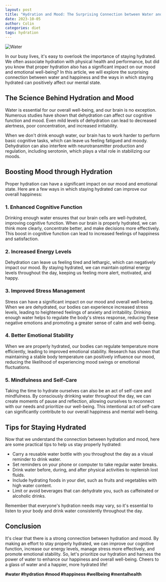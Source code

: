 ```yaml
---
layout: post
title: "Hydration and Mood: The Surprising Connection between Water and Happiness"
date: 2023-10-05
author: Colin
categories: diet
tags: hydration
---
```


![Water](https://source.unsplash.com/1600x900/?water)

In our busy lives, it's easy to overlook the importance of staying hydrated. We often associate hydration with physical health and performance, but did you know that proper hydration also has a significant impact on our mood and emotional well-being? In this article, we will explore the surprising connection between water and happiness and the ways in which staying hydrated can positively affect our mental state.

## The Science Behind Hydration and Mood

Water is essential for our overall well-being, and our brain is no exception. Numerous studies have shown that dehydration can affect our cognitive function and mood. Even mild levels of dehydration can lead to decreased alertness, poor concentration, and increased irritability.

When we don't drink enough water, our brain has to work harder to perform basic cognitive tasks, which can leave us feeling fatigued and moody. Dehydration can also interfere with neurotransmitter production and regulation, including serotonin, which plays a vital role in stabilizing our moods.

## Boosting Mood through Hydration

Proper hydration can have a significant impact on our mood and emotional state. Here are a few ways in which staying hydrated can improve our overall happiness:

### 1. Enhanced Cognitive Function

Drinking enough water ensures that our brain cells are well-hydrated, improving cognitive function. When our brain is properly hydrated, we can think more clearly, concentrate better, and make decisions more effectively. This boost in cognitive function can lead to increased feelings of happiness and satisfaction.

### 2. Increased Energy Levels

Dehydration can leave us feeling tired and lethargic, which can negatively impact our mood. By staying hydrated, we can maintain optimal energy levels throughout the day, keeping us feeling more alert, motivated, and happy.

### 3. Improved Stress Management

Stress can have a significant impact on our mood and overall well-being. When we are dehydrated, our bodies can experience increased stress levels, leading to heightened feelings of anxiety and irritability. Drinking enough water helps to regulate the body's stress response, reducing these negative emotions and promoting a greater sense of calm and well-being.

### 4. Better Emotional Stability

When we are properly hydrated, our bodies can regulate temperature more efficiently, leading to improved emotional stability. Research has shown that maintaining a stable body temperature can positively influence our mood, reducing the likelihood of experiencing mood swings or emotional fluctuations.

### 5. Mindfulness and Self-Care

Taking the time to hydrate ourselves can also be an act of self-care and mindfulness. By consciously drinking water throughout the day, we can create moments of pause and reflection, allowing ourselves to reconnect with our needs and prioritize our well-being. This intentional act of self-care can significantly contribute to our overall happiness and mental well-being.

## Tips for Staying Hydrated

Now that we understand the connection between hydration and mood, here are some practical tips to help us stay properly hydrated:

- Carry a reusable water bottle with you throughout the day as a visual reminder to drink water.
- Set reminders on your phone or computer to take regular water breaks.
- Drink water before, during, and after physical activities to replenish lost fluids.
- Include hydrating foods in your diet, such as fruits and vegetables with high water content.
- Limit or avoid beverages that can dehydrate you, such as caffeinated or alcoholic drinks.

Remember that everyone's hydration needs may vary, so it's essential to listen to your body and drink water consistently throughout the day.

## Conclusion

It's clear that there is a strong connection between hydration and mood. By making an effort to stay properly hydrated, we can improve our cognitive function, increase our energy levels, manage stress more effectively, and promote emotional stability. So, let's prioritize our hydration and harness the power of water to enhance our happiness and overall well-being. Cheers to a glass of water and a happier, more hydrated life!

**#water #hydration #mood #happiness #wellbeing #mentalhealth**